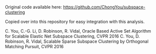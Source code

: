 Original code available here: https://github.com/ChongYou/subspace-clustering

Copied over into this repository for easy integration with this analysis.

C. You, C.-G. Li, D. Robinson, R. Vidal, Oracle Based Active Set Algorithm for Scalable Elastic Net Subspace Clustering, CVPR 2016 C. You, D. Robinson, R. Vidal, Scalable Sparse Subspace Clustering by Orthogonal Matching Pursuit, CVPR 2016